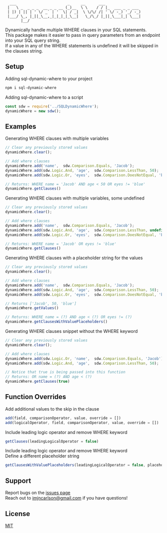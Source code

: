 ```
  ___                       _     __      ___                
 |   \ _  _ _ _  __ _ _ __ (_)__  \ \    / / |_  ___ _ _ ___ 
 | |) | || | ' \/ _` | '  \| / _|  \ \/\/ /| ' \/ -_) '_/ -_)
 |___/ \_, |_||_\__,_|_|_|_|_\__|   \_/\_/ |_||_\___|_| \___|
       |__/                                                            
```

Dynamically handle multiple WHERE clauses in your SQL statements.  
This package makes it easier to pass in query parameters from an endpoint into your SQL query string.  
If a value in any of the WHERE statements is undefined it will be skipped in the clauses string.

## Setup
Adding sql-dynamic-where to your project
```bash
npm i sql-dynamic-where
```
Adding sql-dynamic-where to a script
```js
const sdw = require('../SQLDynamicWhere');
dynamicWhere = new sdw();
```
## Examples
Generating WHERE clauses with multiple variables
```js
// Clear any previously stored values
dynamicWhere.clear();

// Add where clauses
dynamicWhere.add('name',  sdw.Comparison.Equals, 'Jacob');
dynamicWhere.add(sdw.Logic.And, 'age',  sdw.Comparison.LessThan, 50);
dynamicWhere.add(sdw.Logic.Or, 'eyes',  sdw.Comparison.DoesNotEqual, 'blue');

// Returns: WHERE name = 'Jacob' AND age < 50 OR eyes != 'blue'
dynamicWhere.getClauses() 
```

Generating WHERE clauses with multiple variables, some undefined
```js
// Clear any previously stored values
dynamicWhere.clear();

// Add where clauses
dynamicWhere.add('name',  sdw.Comparison.Equals, 'Jacob');
dynamicWhere.add(sdw.Logic.And, 'age',  sdw.Comparison.LessThan, undefined);
dynamicWhere.add(sdw.Logic.Or, 'eyes',  sdw.Comparison.DoesNotEqual, 'blue');

// Returns: WHERE name = 'Jacob' OR eyes != 'blue'
dynamicWhere.getClauses() 
```

Generating WHERE clauses with a placeholder string for the values
```js
// Clear any previously stored values
dynamicWhere.clear();

// Add where clauses
dynamicWhere.add('name',  sdw.Comparison.Equals, 'Jacob');
dynamicWhere.add(sdw.Logic.And, 'age',  sdw.Comparison.LessThan, 50);
dynamicWhere.add(sdw.Logic.Or, 'eyes',  sdw.Comparison.DoesNotEqual, 'blue');

// Returns ['Jacob', 50, 'blue']
dynamicWhere.getValues()

// Returns: WHERE name = (?) AND age < (?) OR eyes != (?)
dynamicWhere.getClausesWithValuePlaceholders()
```

Generating WHERE clauses snippet without the WHERE keyword
```js
// Clear any previously stored values
dynamicWhere.clear();

// Add where clauses
dynamicWhere.add(sdw.Logic.Or, 'name',  sdw.Comparison.Equals, 'Jacob');
dynamicWhere.add(sdw.Logic.And, 'age',  sdw.Comparison.LessThan, 50);

// Notice that true is being passed into this function
// Returns: OR name = (?) AND age < (?)
dynamicWhere.getClauses(true)
```


## Function Overrides

Add additional values to the skip in the clause
```js
add(field, comparisonOperator, value, override = [])
add(logicalOperator, field, comparisonOperator, value, override = [])
```
Include leading logic operator and remove WHERE keyword
```js
getClauses(leadingLogicalOperator = false)
```
Include leading logic operator and remove WHERE keyword  
Define a different placeholder string
```js
getClausesWithValuePlaceholders(leadingLogicalOperator = false, placeholderString = '(?)')
```

## Support
Report bugs on the [issues page](https://github.com/imjncarlson/sql-dynamic-where/issues)  
Reach out to <imjncarlson@gmail.com> if you have questions!

## License

[MIT](https://choosealicense.com/licenses/mit/)